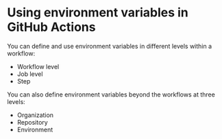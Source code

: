 # Using environment variables in GitHub Actions

You can define and use environment variables in different levels within a workflow:

- Workflow level
- Job level
- Step

You can also define environment variables beyond the workflows at three levels:

- Organization
- Repository
- Environment
